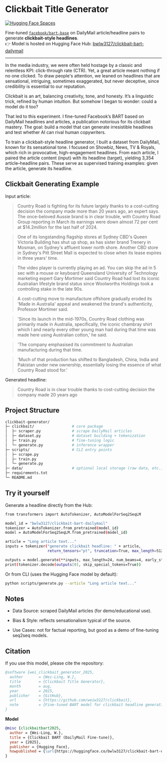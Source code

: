 # Clickbait Title Generator

[![Hugging Face Spaces](https://img.shields.io/badge/🤗%20Model-bwlw3127/clickbait--bart--dailymail-blue)](https://huggingface.co/bwlw3127/clickbait-bart-dailymail)

Fine-tuned [`facebook/bart-base`](https://huggingface.co/facebook/bart-base) on DailyMail article/headline pairs to generate **clickbait-style headlines**.  
👉 Model is hosted on Hugging Face Hub: [bwlw3127/clickbait-bart-dailymail](https://huggingface.co/bwlw3127/clickbait-bart-dailymail)



---
In the media industry, we were often held hostage by a classic and relentless KPI: click-through rate (CTR). Yet, a great article meant nothing if no one clicked. To draw people's attention, we leaned on headlines that are sensational, intriguing, sometimes exaggerated, but never deceptive, since credibility is essential to our reputation. 

Clickbait is an art, balancing creativity, tone, and honesty. It’s a linguistic trick, refined by human intuition. But somehow I began to wonder: could a model do it too?

That led to this experiment. I fine-tuned Facebook’s BART based on DailyMail headlines and articles, a publication notorious for its clickbait mastery. The goal: build a model that can generate irresistible headlines and test whether AI can rival human copywriters.

To train a clickbait-style headline generator, I built a dataset from DailyMail, known for its sensational tone. I focused on Showbiz, News, TV & Royals, which rich in provocative, high-engagement headlines. From each article, I paired the article content (input) with its headline (target), yielding 3,354 article–headline pairs. These serve as supervised training examples: given the article, generate its headline.

## Clickbait Generating Example

Input article:

> Country Road is fighting for its future largely thanks to a cost-cutting decision the company made more than 20 years ago, an expert says. The once-beloved Aussie brand is in clear trouble, with Country Road Group reporting in March its earnings were down almost 72 per cent at $14.2million for the last half of 2024.

> One of its longstanding flagship stores at Sydney CBD's Queen Victoria Building has shut up shop, as has sister brand Trenery in Mosman, on Sydney's affluent lower north shore. Another CBD store in Sydney's Pitt Street Mall is expected to close when its lease expires in three years' time.

> The video player is currently playing an ad. You can skip the ad in 5 sec with a mouse or keyboard
Queensland University of Technology marketing expert Gary Mortimer said Country Road had lost its iconic Australian lifestyle brand status since Woolworths Holdings took a controlling stake in the late 90s.

> A cost-cutting move to manufacture offshore gradually eroded its 'Made in Australia' appeal and weakened the brand's authenticity, Professor Mortimer said.

> 'Since its launch in the mid-1970s, Country Road clothing was primarily made in Australia, specifically, the iconic chambray shirt which I and nearly every other young man had during that time was made here using Australian cotton,' he said.

> 'The company emphasised its commitment to Australian manufacturing during that time. 

> 'Much of that production has shifted to Bangladesh, China, India and Pakistan under new ownership, essentially losing the essence of what Country Road stood for.'

Generated headline:

> Country Road is in clear trouble thanks to cost-cutting decision the company made 20 years ago


## Project Structure
```bash
clickbait-generator/
├─ clickbait/                 # core package
│  ├─ scraper.py              # scrape DailyMail articles
│  ├─ dataset.py              # dataset building + tokenization
│  ├─ train.py                # fine-tuning logic
│  └─ generate.py             # inference wrapper
├─ scripts/                   # CLI entry points
│  ├─ scrape.py
│  ├─ train.py
│  └─ generate.py
├─ data/                      # optional local storage (raw data, etc.)
├─ requirements.txt
└─ README.md

```

## Try it yourself
Generate a headline directly from the Hub:
```bash
from transformers import AutoTokenizer, AutoModelForSeq2SeqLM

model_id = "bwlw3127/clickbait-bart-dailymail"
tokenizer = AutoTokenizer.from_pretrained(model_id)
model = AutoModelForSeq2SeqLM.from_pretrained(model_id)

article = "Long article text..."
inputs = tokenizer("generate clickbait headline: " + article,
                   return_tensors="pt", truncation=True, max_length=512)

outputs = model.generate(**inputs, max_length=24, num_beams=4, early_stopping=True)
print(tokenizer.decode(outputs[0], skip_special_tokens=True))
```

Or from CLI (uses the Hugging Face model by default):
```bash
python scripts/generate.py --article "Long article text..."
```

## Notes

+ Data Source: scraped DailyMail articles (for demo/educational use).

+ Bias & Style: reflects sensationalism typical of the source.

+ Use Cases: not for factual reporting, but good as a demo of fine-tuning seq2seq models.

## Citation

If you use this model, please cite the repository:

```bibtex
@software {wei_clickbait_generator_2025,
  author       = {Wei-Ling, W.},
  title        = {Clickbait Title Generator},
  month        = aug,
  year         = 2025,
  publisher    = {GitHub},
  url          = {https://github.com/weiw3127/clickbait},
  note         = {Fine-tuned BART model for clickbait headline generation.}
}
```

**Model**
```bibtex
@misc {clickbaitbart2025,
  author = {Wei-Ling, W.},
  title = {Clickbait BART (DailyMail Fine-tune)},
  year = {2025},
  publisher = {Hugging Face},
  howpublished = {\url{https://huggingface.co/bwlw3127/clickbait-bart-dailymail}}
}
```

